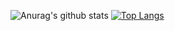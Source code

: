 ![Anurag's github stats](https://github-readme-stats.vercel.app/api?username=ever-want&show_icons=true&theme=gruvbox)
[![Top Langs](https://github-readme-stats.vercel.app/api/top-langs/?username=ever-want)](https://github.com/anuraghazra/github-readme-stats)


